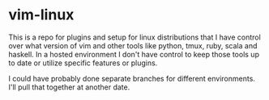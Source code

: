 vim-linux
=========

This is a repo for plugins and setup for linux distributions that I have control over what version of vim and other tools like python, tmux, ruby, scala and haskell.  In a hosted environment I don't have control to keep those tools up to date or utilize specific features or plugins.

I could have probably done separate branches for different environments.  I'll pull that together at another date.

